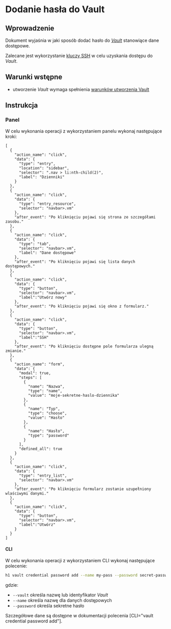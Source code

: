 # Dodanie hasła do Vault

## Wprowadzenie

Dokument wyjaśnia w jaki sposób dodać hasło do *[Vault](/resource/storage/vault.md)* stanowiące dane dostępowe.

Zalecane jest wykorzystanie [kluczy SSH](add-ssh-key.md) w celu uzyskania dostępu do *Vault*.

## Warunki wstępne

* utworzenie *Vault* wymaga spełnienia [warunków utworzenia Vault](/resource/storage/vault.md#utworzenie)

## Instrukcja

### Panel

W celu wykonania operacji z wykorzystaniem panelu wykonaj następujące kroki:

```guide
[
  {
    "action_name": "click",
    "data": {
      "type": "entry",
      "location": "sidebar",
      "selector": ".nav > li:nth-child(2)",
      "label": "Dzienniki"
    }
  },
  {
    "action_name": "click",
    "data": {
      "type": "entry_resource",
      "selector": "navbar>.vm"
    },
    "after_event": "Po kliknięciu pojawi się strona ze szczegółami zasobu."
  },
  {
    "action_name": "click",
    "data": {
      "type": "tab",
      "selector": "navbar>.vm",
      "label": "Dane dostępowe"
    },
    "after_event": "Po kliknięciu pojawi się lista danych dostępowych."
  },
  {
    "action_name": "click",
    "data": {
      "type": "button",
      "selector": "navbar>.vm",
      "label":"Utwórz nowy"
    },
    "after_event": "Po kliknięciu pojawi się okno z formularz."
  },
  {
    "action_name": "click",
    "data": {
      "type": "button",
      "selector": "navbar>.vm",
      "label":"SSH"
    },
    "after_event": "Po kliknięciu dostępne pole formularza ulegną zmianie."
  },
  {
    "action_name": "form",
    "data": {
      "modal": true,
      "steps": [
        {
          "name": "Nazwa",
          "type": "name",
          "value": "moje-sekretne-haslo-dziennika"
        },
        {
          "name": "Typ",
          "type": "choose",
          "value": "Hasło"
        },
        {
          "name": "Hasło",
          "type": "password"
        }
      ],
      "defined_all": true
    }
  },
  {
    "action_name": "click",
    "data": {
      "type": "entry_list",
      "selector": "navbar>.vm"
    },
    "after_event": "Po kliknięciu formularz zostanie uzupełniony wlaściwymi danymi."
  },
  {
    "action_name": "click",
    "data": {
      "type": "button",
      "selector": "navbar>.vm",
      "label":"Utwórz"
    }
  }    
]
```

#### CLI

W celu wykonania operacji z wykorzystaniem CLI wykonaj następujące polecenie:

```bash
h1 vault credential password add --name my-pass --password secret-password --vault my-vault
```

gdzie:

 * ```--vault``` określa nazwę lub identyfikator *Vault*
 * ```--name``` określa nazwę dla danych dostępowych
 * ```--password``` określa sekretne hasło
 
Szczegółowe dane są dostępne w dokumentacji polecenia [CLI="vault credential password add"].